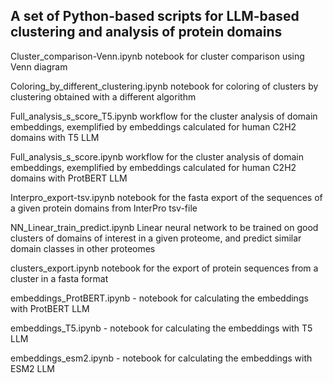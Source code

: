 ## A set of Python-based scripts for LLM-based clustering and analysis of protein domains

Cluster_comparison-Venn.ipynb notebook for cluster comparison using Venn diagram

Coloring_by_different_clustering.ipynb notebook for coloring of clusters by clustering obtained with a different algorithm

Full_analysis_s_score_T5.ipynb  workflow for the cluster analysis of domain embeddings, exemplified by embeddings calculated for human C2H2 domains with T5 LLM

Full_analysis_s_score.ipynb  workflow for the cluster analysis of domain embeddings, exemplified by embeddings calculated for human C2H2 domains with ProtBERT LLM

Interpro_export-tsv.ipynb notebook for the fasta export of the sequences of a given protein domains from InterPro tsv-file

NN_Linear_train_predict.ipynb Linear neural network to be trained on good clusters of domains of interest in a given proteome, and predict similar domain classes in other proteomes 

clusters_export.ipynb notebook for the export of protein sequences from a cluster in a fasta format

embeddings_ProtBERT.ipynb - notebook for calculating the embeddings with ProtBERT LLM

embeddings_T5.ipynb - notebook for calculating the embeddings with T5 LLM

embeddings_esm2.ipynb - notebook for calculating the embeddings with ESM2 LLM
